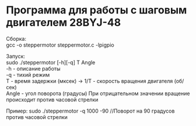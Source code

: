# Программа для работы с шаговым двигателем 28BYJ-48

Сборка:  
gcc -o steppermotor steppermotor.c -lpigpio  

Запуск:  
sudo ./steppermotor [-h][-q] T Angle  
-h - описание работы  
-q - тихий режим  
T - время задержки (мксек) -> 1/T - скорость вращения двигателя (об/сек)  
Angle - угол поворота (градусы) При отрицательном значении вращение происходит против часовой стрелки  

Пример: 
sudo ./steppermotor -q 1000 -90 //Поворот на 90 градусов против часовой стрелки
